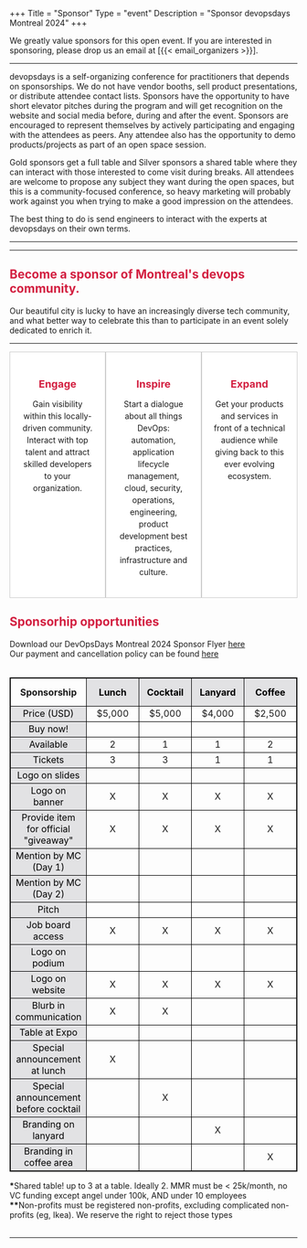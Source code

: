 +++
Title = "Sponsor"
Type = "event"
Description = "Sponsor devopsdays Montreal 2024"
+++
<script src="https://www.paypal.com/sdk/js?client-id=AalWoER4UBvQMoucGnwf6akLiuwwSYaySMZIv0sUFy3DHf8yyRf8HXas26JwrlRCs6JVVrNp1i75HZ3M&components=buttons&disable-funding=credit,card">
</script>


<style type="text/css">

.paypal-btn{
  padding: 10px;
}

.mtl{
  color: #d32041 
}

.mtl-sponsor-table {
  border: 1px solid;
}

.mtl-sponsor-table th {
  min-width: 75px;
  border: 1px solid black;
  text-align: center;
}

.mtl-sponsor-table td {
  text-align: center;
  border: 1px solid black;
}

.container {
  display: flex;
  justify-content: space-between;
}

.box {
  width: 33.33%;
  padding: 20px;
  box-sizing: border-box;
  border: 1px solid #ccc;
  background: white;
}

.box h2 {
  font-size: 18px;
  margin-bottom: 10px;
  text-align: center;
  color: #d32041;
}

.box p {
  font-size: 14px;
  line-height: 1.5;
  text-align: center;
}

.regular{
  background-color: #e2e2e4;
  color: black;
}

.bronze-silver{
  background-color: #cacbcd;
  color: black;
}

.gold-platinum{
  background-color: #d32041;
  color: white;
}

.sold-out:before {
  content: "SOLD OUT!";
}

.sold-out{
  color: #d32041;
  font-size: 10px;
  font-weight: bold;
  border-color: #d32041;
  border-width: thin;
  border-style: solid;
  border-radius: 15px;
}


</style>

We greatly value sponsors for this open event.  If you are interested in sponsoring, please drop us an email at [{{< email_organizers >}}].

<hr>

devopsdays is a self-organizing conference for practitioners that depends on sponsorships. We do not have vendor booths, sell product presentations, or distribute attendee contact lists. Sponsors have the opportunity to have short elevator pitches during the program and will get recognition on the website and social media before, during and after the event. Sponsors are encouraged to represent themselves by actively participating and engaging with the attendees as peers. Any attendee also has the opportunity to demo products/projects as part of an open space session.
<p>
Gold sponsors get a full table and Silver sponsors a shared table where they can interact with those interested to come visit during breaks. All attendees are welcome to propose any subject they want during the open spaces, but this is a community-focused conference, so heavy marketing will probably work against you when trying to make a good impression on the attendees.
<p>
The best thing to do is send engineers to interact with the experts at devopsdays on their own terms.
<p>

<hr/>

<hr>
<h2 class="mtl">Become a sponsor of Montreal's devops community.</h2>
Our beautiful city is lucky to have an increasingly diverse tech community, and what better way to celebrate this than to participate in an event solely dedicated to enrich it.
<hr/>

<div class="container">
  <div class="box">
    <h2>Engage</h2>
    <p>Gain visibility within this locally-driven community. Interact with top talent and attract skilled developers to your organization.</p>
  </div>
  <div class="box">
    <h2>Inspire</h2>
    <p>Start a dialogue about all things DevOps: automation, application lifecycle management, cloud, security, operations, engineering, product development best practices, infrastructure and culture.</p>
  </div>
  <div class="box">
    <h2>Expand</h2>
    <p>Get your products and services in front of a technical audience while giving back to this ever evolving ecosystem.</p>
  </div>
</div>

<h2 class="mtl">Sponsorhip opportunities</h2>
<div>
  <div>Download our DevOpsDays Montreal 2024 Sponsor Flyer <a href="https://assets.devopsdays.org/events/2024/montreal/DevOpsDays_Sponsorship_Flyer_2024.pdf">here</a></div>
  <div>Our payment and cancellation policy can be found <a href="https://assets.devopsdays.org/events/2024/montreal/Montreal_DevOpsDays_Policies_2024.pdf">here</a></div>
</div>
<div>
<br>
<table class="mtl-sponsor-table">
    <tr>
        <th>Sponsorship</th>
        <th class="regular">Lunch</th>
        <th class="regular">Cocktail</th>
        <th class="regular">Lanyard</th>
        <th class="regular">Coffee</th>
        <th class="bronze-silver">Bronze</th>
        <th class="bronze-silver">Silver</th>
        <th class="gold-platinum">Gold</th>
        <th class="gold-platinum">Platinum</th>
        <th class="bronze-silver">Startup*</th>
        <th class="bronze-silver">Non-profit**</th>
    </tr>
    <tr>
        <td class="regular">Price (USD)</td>
        <td>$5,000</td>
        <td>$5,000</td>
        <td>$4,000</td>
        <td>$2,500</td>
        <td>$4,000</td>
        <td>$6,500</td>
        <td>$9,000</td>
        <td>$12,000</td>
        <td>$2,000</td>
        <td>$2,000</td>
    </tr>
    <tr>
        <td class="regular">Buy now!</td>
        <td>
            <div id="paypal-button-lunch" class="paypal-btn"></div>
        </td>
        <td>
            <div id="paypal-button-cocktail" class="paypal-btn"></div>
            </div>
        </td>
        <td>
            <div id="paypal-button-lanyard" class="paypal-btn"></div>
        </td>
        <td>
            <div id="paypal-button-coffee" class="paypal-btn"></div>
        </td>
        <td>
            <div id="paypal-button-bronze" class="paypal-btn"></div>
        </td>
        <td>
            <div id="paypal-button-silver" class="paypal-btn"></div>
        </td>
        <td>
            <div id="paypal-button-gold" class="paypal-btn"></div>
        </td>
        <td>
            <div id="paypal-button-platinum" class="paypal-btn"></div>
        </td>
        <td>
            <div id="paypal-button-startup" class="paypal-btn"></div>
        </td>
        <td>
            <div id="paypal-button-nonprofit" class="paypal-btn"></div>
        </td>
    </tr>
    <tr>
        <td class="regular">Available</td>
        <td>2</td>
        <td>1</td>
        <td>1</td>
        <td>2</td>
        <td>9</td>
        <td>11</td>
        <td>7</td>
        <td>2</td>
        <td>9</td>
        <td>5</td>
    </tr>
    <tr>
        <td class="regular">Tickets</td>
        <td>3</td>
        <td>3</td>
        <td>1</td>
        <td>1</td>
        <td>2</td>
        <td>3</td>
        <td>5</td>
        <td>8</td>
        <td>1</td>
        <td>2</td>
    </tr>
    <tr>
        <td class="regular">Logo on slides</td>
        <td></td>
        <td></td>
        <td></td>
        <td></td>
        <td>X</td>
        <td>X</td>
        <td>X</td>
        <td>X</td>
        <td>X</td>
        <td>X</td>
    </tr>
    <tr>
        <td class="regular">Logo on banner</td>
        <td>X</td>
        <td>X</td>
        <td>X</td>
        <td>X</td>
        <td>X</td>
        <td>X</td>
        <td>X</td>
        <td>X</td>
        <td>X</td>
        <td>X</td>
    </tr>
    <tr>
        <td class="regular">Provide item for official "giveaway"</td>
        <td>X</td>
        <td>X</td>
        <td>X</td>
        <td>X</td>
        <td>X</td>
        <td>X</td>
        <td>X</td>
        <td>X</td>
        <td>X</td>
        <td>X</td>
    </tr>
    <tr>
        <td class="regular">Mention by MC (Day 1)</td>
        <td></td>
        <td></td>
        <td></td>
        <td></td>
        <td></td>
        <td>X</td>
        <td>X</td>
        <td>X</td>
        <td></td>
        <td></td>
    </tr>
    <tr>
        <td class="regular">Mention by MC (Day 2)</td>
        <td></td>
        <td></td>
        <td></td>
        <td></td>
        <td></td>
        <td></td>
        <td></td>
        <td>X</td>
        <td></td>
        <td></td>
    </tr>
    <tr>
        <td class="regular">Pitch</td>
        <td></td>
        <td></td>
        <td></td>
        <td></td>
        <td></td>
        <td>30 sec.</td>
        <td>2 min.</td>
        <td>5 min.</td>
        <td></td>
        <td></td>
    </tr>
    <!-- 
    <tr><td class="regular">Speaker/sponsor/organizer dinner</td><td>1</td><td>1</td><td>1</td><td>1</td><td>1</td><td>2</td><td>2</td><td>3</td><td>1</td><td>1</td></tr> 
    -->
    <tr>
        <td class="regular">Job board access</td>
        <td>X</td>
        <td>X</td>
        <td>X</td>
        <td>X</td>
        <td>X</td>
        <td>X</td>
        <td>X</td>
        <td>X</td>
        <td>X</td>
        <td>X</td>
    </tr>
    <tr>
        <td class="regular">Logo on podium</td>
        <td></td>
        <td></td>
        <td></td>
        <td></td>
        <td></td>
        <td></td>
        <td>X</td>
        <td>X</td>
        <td></td>
        <td></td>
    </tr>
    <tr>
        <td class="regular">Logo on website</td>
        <td>X</td>
        <td>X</td>
        <td>X</td>
        <td>X</td>
        <td>X</td>
        <td>X</td>
        <td>X</td>
        <td>X</td>
        <td>X</td>
        <td>X</td>
    </tr>
    <tr>
        <td class="regular">Blurb in communication</td>
        <td>X</td>
        <td>X</td>
        <td></td>
        <td></td>
        <td></td>
        <td></td>
        <td>X</td>
        <td>X</td>
        <td></td>
        <td></td>
    </tr>
    <tr>
        <td class="regular">Table at Expo</td>
        <td></td>
        <td></td>
        <td></td>
        <td></td>
        <td>X</td>
        <td>X</td>
        <td>X</td>
        <td>X</td>
        <td>X</td>
        <td>X</td>
    </tr>
    <tr>
        <td class="regular">Special announcement at lunch</td>
        <td>X</td>
        <td></td>
        <td></td>
        <td></td>
        <td></td>
        <td></td>
        <td></td>
        <td></td>
        <td></td>
        <td></td>
    </tr>
    <tr>
        <td class="regular">Special announcement before cocktail</td>
        <td></td>
        <td>X</td>
        <td></td>
        <td></td>
        <td></td>
        <td></td>
        <td></td>
        <td></td>
        <td></td>
        <td></td>
    </tr>
    <tr>
        <td class="regular">Branding on lanyard</td>
        <td></td>
        <td></td>
        <td>X</td>
        <td></td>
        <td></td>
        <td></td>
        <td></td>
        <td></td>
        <td></td>
        <td></td>
    </tr>
    <tr>
        <td class="regular">Branding in coffee area</td>
        <td></td>
        <td></td>
        <td></td>
        <td>X</td>
        <td></td>
        <td></td>
        <td></td>
        <td></td>
        <td></td>
        <td></td>
    </tr>
</table>

<div>
<b>*</b>Shared table! up to 3 at a table. Ideally 2. MMR must be &lt;  25k/month, no VC funding except angel under 100k, AND under 10 employees
</div>
<div>
<b>**</b>Non-profits must be registered non-profits, excluding complicated non-profits (eg, Ikea). We reserve the right to reject those types
</div>

<!-- 
There are also opportunities for exclusive special sponsorships. We'll have sponsors for various events with special privileges for the sponsors of these events. If you are interested in special sponsorships or have a creative idea about how you can support the event, send us an email.
<br/> -->



<br>

<!-- Uncomment when we know the answers -->
<!-- <table border=1 cellspacing=1>
  <tr>
    <th><i>Sponsor FAQ</i></th>
    <th><center><b>Answers to questions frequently asked by sponsors</th>  
  </tr>
<tr><td>What dates/times can we set up and tear down?</td><td></td></tr>
<tr><td>How do we ship to the venue?</td><td></td></tr>
<tr><td>How do we ship from the venue?</td><td></td></tr>
<tr><td>Whom should we send?</td><td></td></tr>
<tr><td>What should we expect regarding electricity? (how much, any fees, etc)</td><td></td></tr>
<tr><td>What should we expect regarding WiFi? (how much, any fees, etc)</td><td></td></tr>
<tr><td>How do we order additional A/V equipment?</td><td></td></tr>
<tr><td>Additional important details</td><td></td></tr>
</table> -->

</div>

<script>
  function createButtons(dict) {
    for (const [key, value] of Object.entries(dict)) {
      paypal.Buttons({
        style: {
            shape: 'pill',
            height: 25,
            width: 75
        },
        createOrder: function(data, actions) {
          return actions.order.create({
            purchase_units: [{
              amount: {
                value: value
              }
            }]
          });
        },
      }).render(`#${key}`);
    }
  }

  const dict = {
    "paypal-button-lunch": "5000.00",
    "paypal-button-cocktail": "5000.00",
    "paypal-button-lanyard": "4000.00",
    "paypal-button-coffee": "2500.00",
    "paypal-button-bronze": "4000.00",
    "paypal-button-silver": "6500.00",
    "paypal-button-gold": "9000.00",
    "paypal-button-platinum": "12000.00",
    "paypal-button-startup": "2000.00",
    "paypal-button-nonprofit": "2000.00",
  };

  createButtons(dict);
</script>


<hr/>
